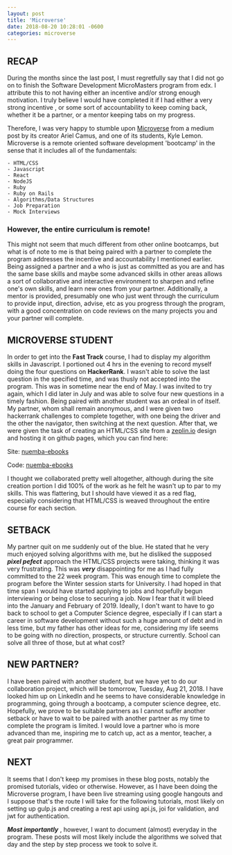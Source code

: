 ```yaml
---
layout: post
title: 'Microverse'
date: 2018-08-20 10:28:01 -0600
categories: microverse 
---
```


## RECAP

During the months since the last post, I must regretfully say that I did not go on to finish the Software Development MicroMasters program from edx. I attribute this to not having either an incentive and/or strong enough motivation. I truly believe I would have completed it if I had either a very strong incentive , or some sort of accountability to keep coming back, whether it be  a partner, or a mentor keeping tabs on my progress.



Therefore, I was very happy to stumble upon [Microverse](microverse.org) from a medium post by its creator   Ariel Camus, and one of its students, Kyle Lemon. Microverse is a remote oriented software development 'bootcamp' in the sense that it includes all of the fundamentals:

    - HTML/CSS
    - Javascript
    - React
    - NodeJS
    - Ruby
    - Ruby on Rails
    - Algorithms/Data Structures
    - Job Preparation
    - Mock Interviews

### However, the entire curriculum is remote!

This might not seem that much different from other online bootcamps, but what is of note to me is that being paired with a partner to complete the program addresses the incentive and accountability I mentioned earlier. Being assigned a partner and a who is just as committed as you are and has the same base skills and maybe some advanced skills in other areas allows a sort of collaborative and interactive environment to sharpen and refine one's own skills, and learn new ones from your partner. Additionally, a mentor is provided, presumably one who just went through the curriculum to provide input, direction, advise, etc as you progress through the program, with a good concentration on code reviews on the many projects you and your partner will complete.


## MICROVERSE STUDENT

In order to get into the __Fast Track__ course, I had to display my algorithm skills in Javascript. I portioned out 4 hrs in the evening to record myself doing the four questions on __HackerRank__. I wasn't able to solve the last question in the specified time, and was thusly not accepted into the program. This was in sometime near the end of May. I was invited to try again, which I did later in July and was able to solve four new questions in a timely fashion. Being paired with another student was an ordeal in of itself. My partner, whom shall remain anonymous, and I were given two hackerrank challenges to complete together, with one being the driver and the other the navigator, then switching at the next question. After that, we were given the task of creating an HTML/CSS site from a [zeplin.io](zeplin.io) design and hosting it on github pages, which you can find here: 

Site: [nuemba-ebooks](https://microverse-charles-tony.github.io/nuemba-ebooks/)

Code: [nuemba-ebooks](https://microverse-charles-tony.github.com/nuemba-ebooks/)

I thought we collaborated pretty well altogether, although during the site creation portion I did 100% of the work as he felt he wasn't up to par to my skills. This was flattering, but I should have viewed it as a red flag, especially considering that HTML/CSS is weaved throughout the entire course for each section. 


## SETBACK

My partner quit on me suddenly out of the blue. He stated that he very much enjoyed solving algorithms with me, but he disliked the supposed ___pixel pefect___ approach the HTML/CSS projects were taking, thinking it was very frustrating. This was ___very___ disappointing for me as I had fully committed to the 22 week program. This was enough time to complete the program before the Winter session starts for University. I had hoped in that time span I would have started applying to jobs and hopefully begun interviewing or being  close to securing a job. Now I fear that it will bleed into the January and February of 2019. Ideally, I don't want to have to go back to school to get a Computer Science degree, especially if I can start a career in software development without such a huge amount of debt and in less time, but my father has other ideas for me, considering my life seems to be going with no direction, prospects, or structure currently. School can solve all three of those, but at what cost?


## NEW PARTNER?

I have been paired with another student, but we have yet to do our collaboration project, which will be tomorrow, Tuesday, Aug 21, 2018. I have looked him up on LinkedIn and he seems to have considerable knowledge in programming, going through a bootcamp, a computer science degree, etc. Hopefully, we prove to be suitable partners as I cannot suffer another setback or have to wait to be paired with another partner as my time to complete the program is limited. I would love a partner who is more advanced than me, inspiring me to catch up, act as a mentor, teacher, a great pair programmer.


## NEXT

It seems that I don't keep my promises in these blog posts, notably the promised tutorials, video or otherwise. However, as I have been doing the Microverse program, I have been live streaming using google hangouts and I suppose that's the route I will take for the following tutorials, most likely on setting up gulp.js and creating a rest api using api.js, joi for validation, and jwt for authentication.

___Most importantly___ , however, I want to document (almost) everyday in the program. These posts will most likely include the algorithms we solved that day and the step by step process we took to solve it.
